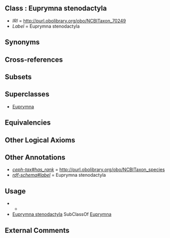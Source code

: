 
## Class : Euprymna stenodactyla

 * *IRI* = http://purl.obolibrary.org/obo/NCBITaxon_70249
 * *Label* = Euprymna stenodactyla

## Synonyms


## Cross-references


## Subsets


## Superclasses

 * [Euprymna](../../NCBITaxon/12/NCBITaxon_6612.md)

## Equivalencies


## Other Logical Axioms


## Other Annotations

 * *[ceph-tax#has_rank](../../ceph-tax#has/nk/ceph-tax#has_rank.md)* = http://purl.obolibrary.org/obo/NCBITaxon_species
 * *[rdf-schema#label](../../el/rdf-schema#label.md)* = Euprymna stenodactyla

## Usage

 * -
 * [Euprymna stenodactyla](../../NCBITaxon/49/NCBITaxon_70249.md) SubClassOf [Euprymna](../../NCBITaxon/12/NCBITaxon_6612.md)

## External Comments

